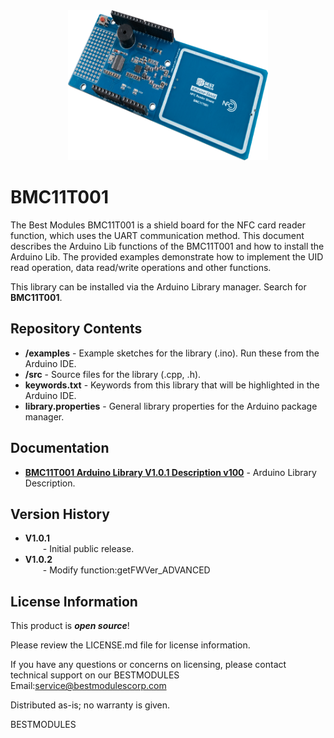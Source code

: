 <div align=center>
<img src="https://github.com/BestModules-Libraries/img/blob/main/BMC11T001_V1.0.png" width="320" height="240"> 
</div> 

BMC11T001
===========================================================

The Best Modules BMC11T001 is a shield board for the NFC card reader function, which uses the UART communication method. This document describes the Arduino Lib functions of the BMC11T001 and how to install the Arduino Lib. The provided examples demonstrate how to implement the UID read operation, data read/write operations and other functions. 

This library can be installed via the Arduino Library manager. Search for **BMC11T001**. 

Repository Contents
-------------------

* **/examples** - Example sketches for the library (.ino). Run these from the Arduino IDE. 
* **/src** - Source files for the library (.cpp, .h).
* **keywords.txt** - Keywords from this library that will be highlighted in the Arduino IDE. 
* **library.properties** - General library properties for the Arduino package manager. 

Documentation 
-------------------

* **[BMC11T001 Arduino Library V1.0.1 Description v100]( https://www.bestmodulescorp.com/bmc11t001.html#tab-product2 )** - Arduino Library Description.

Version History  
-------------------

* **V1.0.1**  
&emsp;&emsp;- Initial public release.  
* **V1.0.2**  
&emsp;&emsp;- Modify function:getFWVer_ADVANCED

License Information
-------------------

This product is _**open source**_! 

Please review the LICENSE.md file for license information. 

If you have any questions or concerns on licensing, please contact technical support on our BESTMODULES Email:service@bestmodulescorp.com

Distributed as-is; no warranty is given.

BESTMODULES
